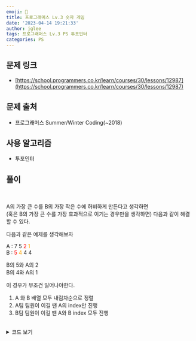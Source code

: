 ```yaml
---
emoji: 🧢
title: 프로그래머스 Lv.3 숫자 게임
date: '2023-04-14 19:21:33'
author: jglee
tags: 프로그래머스 Lv.3 PS 투포인터
categories: PS
---
```


## 문제 링크

- [https://school.programmers.co.kr/learn/courses/30/lessons/12987](https://school.programmers.co.kr/learn/courses/30/lessons/12987)

## 문제 출처

- 프로그래머스 Summer/Winter Coding(~2018)

## 사용 알고리즘

- 투포인터

## 풀이

<br/>

A의 가장 큰 수를 B의 가장 작은 수에 허비하게 만든다고 생각하면 <br/>
(혹은 B의 가장 큰 수를 가장 효과적으로 이기는 경우만을 생각하면) 다음과 같이 해결할 수 있다.

다음과 같은 예제를 생각해보자 <br/>

A : 7 5 <span style="color:red">2</span> <span style="color:orange">1</span> <br/>
B : <span style="color:red">5</span> <span style="color:orange">4</span> 4 4 <br/>

B의 5와 A의 2 <br/>
B의 4와 A의 1 <br/>

이 경우가 무조건 일어나야한다. <br/>



1. A 와 B 배열 모두 내림차순으로 정렬
2. A팀 팀원이 이길 땐 A의 index만 진행
3. B팀 팀원이 이길 땐 A와 B index 모두 진행

<br/>

<details>
<summary>코드 보기</summary>

```C
#include <bits/stdc++.h>
using namespace std;

int solution(vector<int> A, vector<int> B) {
    int answer = 0;
    int n = A.size();
    sort(A.begin(), A.end(), greater<>());
    sort(B.begin(), B.end(), greater<>());
    int j = 0;
    for(int i = 0; i < n; i++) {
        if(A[i] >= B[j]) continue;
        else {
            answer++;
            j++;
        }
    }
    return answer;
}
```

</details>

<br/>

```toc

```